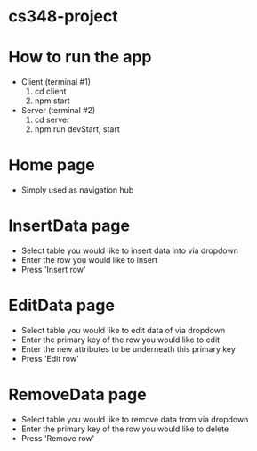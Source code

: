 # cs348-project

# How to run the app
- Client (terminal #1)
    1) cd client
    2) npm start
- Server (terminal #2)
    1) cd server
    2) npm run devStart, start
    
# Home page
- Simply used as navigation hub

# InsertData page
- Select table you would like to insert data into via dropdown
- Enter the row you would like to insert
- Press 'Insert row'

# EditData page
- Select table you would like to edit data of via dropdown
- Enter the primary key of the row you would like to edit
- Enter the new attributes to be underneath this primary key
- Press 'Edit row'

# RemoveData page
- Select table you would like to remove data from via dropdown
- Enter the primary key of the row you would like to delete
- Press 'Remove row'
